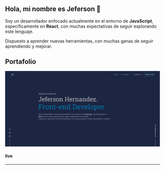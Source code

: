 ## Hola, mi nombre es Jeferson 👋

Soy un desarrollador enfocado actualmente en el entorno de **JavaScript**, específicamente en **React**, 
con muchas expectativas de seguir explorando este lenguaje.


Dispuesto a aprender nuevas herramientas, con muchas ganas de seguir aprendiendo y mejorar.

## Portafolio

![portafolio](https://github.com/Jeferson-Hernandez/Jeferson-Hernandez/blob/main/portafolio-banner.jpg)

#### live

---
